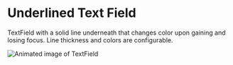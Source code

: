 # Underlined Text Field

TextField with a solid line underneath that changes color upon gaining and losing focus. Line thickness and colors are configurable.

![Animated image of TextField](https://user-images.githubusercontent.com/1212163/71686427-2a236480-2d69-11ea-90a3-24e3121ee10e.gif)